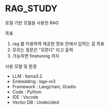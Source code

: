 # RAG_STUDY
로컬 기반 모델을 사용한 RAG

목표
1. rag 를 이용하여 제공한 정보 안에서 답하는 걸 목표
2. 모르는 질문은 "모른다" 라고 출력
3. 가능하면 finetunnig 까지

사용 모델 및 환경
  - LLM : llama3.2
  - Embedding : bge-m3
  - Framework : Langchain, Gradio
  - Code : Python
  - IDE : Vscode
  - Vector DB : Undecided
